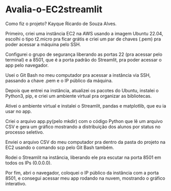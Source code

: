# Avalia-o-EC2streamlit

Como fiz o projeto? Kayque Ricardo de Souza Alves.

Primeiro, criei uma instância EC2 na AWS usando a imagem Ubuntu 22.04, escolhi o tipo t2.micro pra ficar grátis e criei um par de chaves (.pem) pra poder acessar a máquina pelo SSH.

Configurei o grupo de segurança liberando as portas 22 (pra acessar pelo terminal) e a 8501, que é a porta padrão do Streamlit, pra poder acessar o app pelo navegador.

Usei o Git Bash no meu computador pra acessar a instância via SSH, passando a chave .pem e o IP público da máquina.

Depois que entrei na instância, atualizei os pacotes do Ubuntu, instalei o Python3, pip, e criei um ambiente virtual pra organizar as bibliotecas.

Ativei o ambiente virtual e instalei o Streamlit, pandas e matplotlib, que eu ia usar no app.

Criei o arquivo app.py(pelo mkdir) com o código Python que lê um arquivo CSV e gera um gráfico mostrando a distribuição dos alunos por status no processo seletivo.

Enviei o arquivo CSV do meu computador pra dentro da pasta do projeto na EC2 usando o comando scp pelo Git Bash também.

Rodei o Streamlit na instância, liberando ele pra escutar na porta 8501 em todos os IPs (0.0.0.0).

Por fim, abri o navegador, coloquei o IP público da instância com a porta 8501, e consegui acessar meu app rodando na nuvem, mostrando o gráfico interativo.
